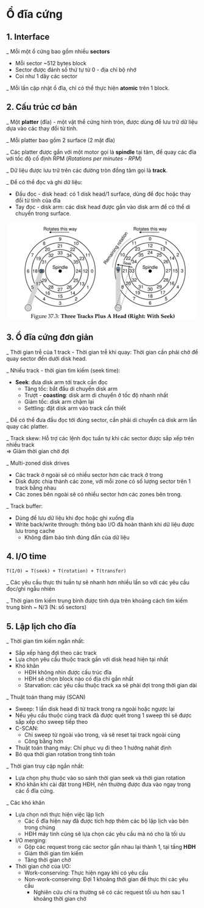 # Ổ đĩa cứng

## 1. Interface

\_ Mỗi một ổ cứng bao gồm nhiều **sectors**

* Mỗi sector ~512 bytes block
* Sector được đánh số thứ tự từ 0 - địa chỉ bộ nhớ
* Coi như 1 dãy các sector

\_ Mỗi lần cập nhật ổ đĩa, chỉ có thể thực hiện **atomic** trên 1 block.

## 2. Cấu trúc cơ bản

\_ Một **platter** \(đĩa\) - một vật thể cứng hình tròn, được dùng để lưu trữ dữ liệu dựa vào các thay đổi từ tính.

\_ Mỗi platter bao gồm 2 surface \(2 mặt đĩa\)

\_ Các platter được gắn với một motor gọi là **spindle** tại tâm, để quay các đĩa với tốc độ cố định RPM \(_Rotations per minutes - RPM_\)

\_ Dữ liệu được lưu trữ trên các đường tròn đồng tâm gọi là **track**.

\_ Để có thể đọc và ghi dữ liệu:

* Đầu đọc - disk head: có 1 disk head/1 surface, dùng để đọc hoặc thay đổi từ tính của đĩa
* Tay đọc - disk arm: các disk head được gắn vào disk arm để có thể di chuyển trong surface.

![](../../../.gitbook/assets/image%20%287%29.png)

## 3. Ổ đĩa cứng đơn giản

\_ Thời gian trễ của 1 track - Thời gian trễ khi quay: Thời gian cần phải chờ để quay sector đến dưới disk head.

\_ Nhiều track - thời gian tìm kiếm \(seek time\):

* **Seek**: đưa disk arm tới track cần đọc
  * Tăng tốc: bắt đầu di chuyển disk arm
  * Trượt - **coasting**: disk arm di chuyển ở tốc độ nhanh nhất
  * Giảm tốc: disk arm chậm lại
  * Settling: đặt disk arm vào track cần thiết

\_ Để có thể đưa đầu đọc tới đúng sector, cần phải di chuyển cả disk arm lẫn quay các platter.

\_ Track skew: Hỗ trợ các lệnh đọc tuần tự khi các sector được sắp xếp trên nhiều track  
=&gt; Giảm thời gian chờ đợi

\_ Multi-zoned disk drives

* Các track ở ngoài sẽ có nhiều sector hơn các track ở trong
* Disk được chia thành các zone, với mỗi zone có số lượng sector trên 1 track bằng nhau
* Các zones bên ngoài sẽ có nhiều sector hơn các zones bên trong.

\_ Track buffer:

* Dùng để lưu dữ liệu khi đọc hoặc ghi xuống đĩa
* Write  back/write through: thông báo I/O đã hoàn thành khi dữ liệu được lưu trong cache
  * Không đảm bảo tính đúng đắn của dữ liệu

## 4. I/O time

```text
T(I/O) = T(seek) + T(rotation) + T(transfer)
```

\_ Các yêu cầu thực thi tuần tự sẽ nhanh hơn nhiều lần so với các yêu cầu đọc/ghi ngẫu nhiên 

\_ Thời gian tìm kiếm trung bình được tính dựa trên khoảng cách tìm kiếm trung bình ~ N/3 \(N: số sectors\)

## 5. Lập lịch cho đĩa

\_ Thời gian tìm kiếm ngắn nhất:

* Sắp xếp hàng đợi theo các track
* Lựa chọn yêu cầu thuộc track gần với disk head hiện tại nhất
* Khó khăn
  * HĐH không nhìn được cấu trúc đĩa
  * HĐH sẽ chọn block nào có địa chỉ gần nhất
  * Starvation: các yêu cầu thuộc track xa sẽ phải đợi trong thời gian dài

\_ Thuật toán thang máy \(SCAN\)

* Sweep: 1 lần disk head đi từ track trong ra ngoài hoặc ngược lại
* Nếu yêu cầu thuộc cùng track đã được quét trong 1 sweep thì sẽ được sắp xếp cho sweep tiếp theo
* C-SCAN:
  * Chỉ sweep từ ngoài vào trong, và sẽ reset tại track ngoài cùng
  * Công bằng hơn 
* Thuật toán thang máy: Chỉ phục vụ đi theo 1 hướng nahát định
* Bỏ qua thời gian rotation trong tính toán

\_ Thời gian truy cập ngắn nhất:

* Lựa chọn phụ thuộc vào so sánh thời gian seek và thời gian rotation
* Khó khăn khi cài đặt trong HĐH, nên thường được đưa vào ngay trong các ổ đĩa cứng.

\_ Các khó khăn

* Lựa chọn  nơi thực hiện việc lập lịch
  * Các ổ đĩa hiện nay đã được tích hợp thêm các bộ lập lịch vào bên trong chúng
  * HĐH máy tính cũng sẽ lựa chọn các yêu cầu mà nó cho là tối ưu
* I/O merging:
  * Gộp các request trong các sector gần nhau lại thành 1, tại tầng **HĐH** 
  * Giảm thời gian tìm kiếm
  * Tăng thời gian chờ
* Thời gian chờ của I/O:
  * Work-conserving: Thực hiện ngay khi có yêu cầu
  * Non-work-conserving: Đợi 1 khoảng thời gian để thực thi các yêu cầu
    * Nghiên cứu chỉ ra thường sẽ có các request tối ưu hơn sau 1 khoảng thời gian chờ



